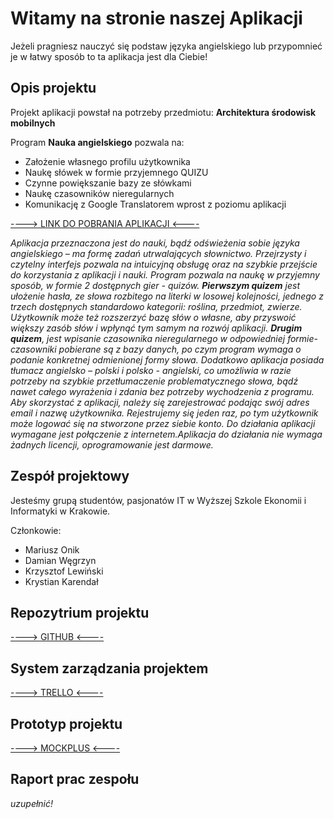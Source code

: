 # Witamy na stronie naszej Aplikacji
Jeżeli pragniesz nauczyć się podstaw języka angielskiego lub przypomnieć je w łatwy sposób to ta aplikacja jest dla Ciebie!


## Opis projektu
Projekt aplikacji powstał na potrzeby przedmiotu:  **Architektura środowisk mobilnych**

Program **Nauka angielskiego** pozwala na:
- Założenie własnego profilu użytkownika
- Naukę słówek w formie przyjemnego QUIZU
- Czynne powiększanie bazy ze słówkami
- Naukę czasowników nieregularnych
- Komunikację z Google Translatorem wprost z poziomu aplikacji

[----> LINK DO POBRANIA APLIKACJI <----](https://build.phonegap.com/apps/3202916/share)

*Aplikacja przeznaczona jest do nauki, bądź odświeżenia sobie języka angielskiego – ma formę zadań utrwalających słownictwo. Przejrzysty i czytelny interfejs pozwala na intuicyjną obsługę oraz na szybkie przejście do korzystania z aplikacji i nauki. 
Program pozwala na naukę w przyjemny sposób, w formie 2 dostępnych gier - quizów. 
**Pierwszym quizem** jest ułożenie hasła, ze słowa rozbitego na literki w losowej kolejności, jednego z trzech dostępnych standardowo kategorii: roślina, przedmiot, zwierze. Użytkownik może też rozszerzyć bazę słów o własne, aby przyswoić większy zasób słów i wpłynąć tym samym na rozwój aplikacji. 
**Drugim quizem**, jest wpisanie czasownika nieregularnego w odpowiedniej formie- czasowniki pobierane są z bazy danych, po czym program wymaga o podanie konkretnej odmienionej formy słowa. Dodatkowo aplikacja posiada tłumacz angielsko – polski i polsko - angielski, co umożliwia w razie potrzeby na szybkie przetłumaczenie problematycznego słowa, bądź nawet całego wyrażenia i zdania bez potrzeby wychodzenia z programu. 
Aby skorzystać z aplikacji, należy się zarejestrować podając swój adres email i nazwę użytkownika. Rejestrujemy się jeden raz, po tym użytkownik może logować się na stworzone przez siebie konto. Do działania aplikacji wymagane jest połączenie z internetem.Aplikacja do działania nie wymaga żadnych licencji, oprogramowanie jest darmowe.*

## Zespół projektowy
Jesteśmy grupą studentów, pasjonatów IT w Wyższej Szkole Ekonomii i Informatyki w Krakowie. 

Członkowie:
- Mariusz Onik
- Damian Węgrzyn
- Krzysztof Lewiński
- Krystian Karendał

## Repozytrium projektu
[----> GITHUB <----](https://github.com/krystianTeam/NaukaAngielskiego)

## System zarządzania projektem
[----> TRELLO <----](https://trello.com/b/guimBnZG/projekt-na-wsei) 

## Prototyp projektu
[----> MOCKPLUS <----](http://run.mockplus.com/AgUpItaYnpUohOed/index.html)


## Raport prac zespołu
*uzupełnić!*
